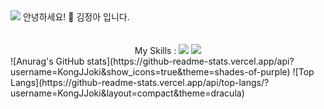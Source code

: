 <img src="https://capsule-render.vercel.app/api?type=waving&color=gradient&customColorList=14&height=200&section=header&text=KongJJoki&fontSize=50&fontAllignY=70" />
안녕하세요! 🐹 김정아 입니다.
<br />
<br />
<br />
<div align="center">My Skills : <img src="https://img.shields.io/badge/-C%23-000000?logo=Csharp&style=flat"> <img src="https://img.shields.io/badge/C++-00599C?style=flat-square&logo=cplusplus&logoColor=white">
</div>
![Anurag's GitHub stats](https://github-readme-stats.vercel.app/api?username=KongJJoki&show_icons=true&theme=shades-of-purple)
![Top Langs](https://github-readme-stats.vercel.app/api/top-langs/?username=KongJJoki&layout=compact&theme=dracula)

